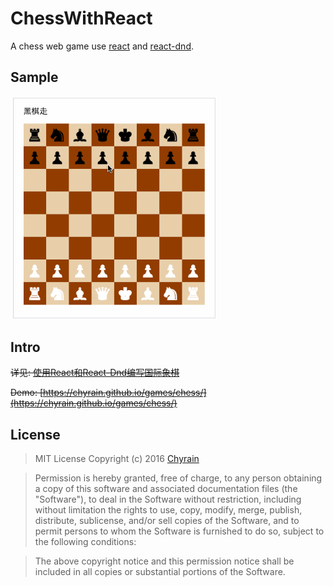 # ChessWithReact
A chess web game use [react](https://facebook.github.io/react) and [react-dnd](http://gaearon.github.io/react-dnd/).

## Sample
<img src="https://raw.githubusercontent.com/Chyrain/MDPictures/master/res/chess_react.gif" width = "330" alt="chess_react" align=center />

## Intro

~~详见: [使用React和React-Dnd编写国际象棋]()~~

~~Demo: [https://chyrain.github.io/games/chess/](https://chyrain.github.io/games/chess/)~~

## License
>   MIT License
>   Copyright (c) 2016 [Chyrain](http://chyrain.com)

>   Permission is hereby granted, free of charge, to any person obtaining a copy
    of this software and associated documentation files (the "Software"), to deal
    in the Software without restriction, including without limitation the rights
    to use, copy, modify, merge, publish, distribute, sublicense, and/or sell
    copies of the Software, and to permit persons to whom the Software is
    furnished to do so, subject to the following conditions:

>   The above copyright notice and this permission notice shall be included in all
    copies or substantial portions of the Software.
